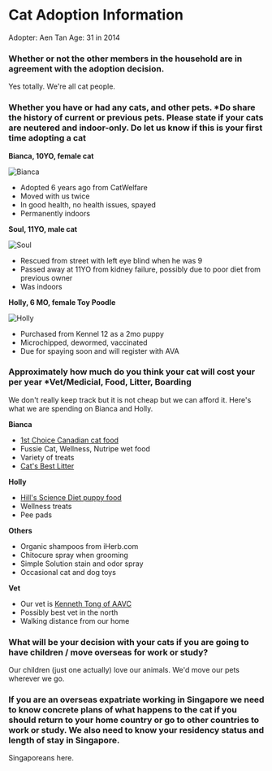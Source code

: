 # Cat Adoption Information

Adopter: Aen Tan
Age: 31 in 2014

### Whether or not the other members in the household are in agreement with the adoption decision.

Yes totally. We're all cat people.

### Whether you have or had any cats, and other pets. *Do share the history of current or previous pets. Please state if your cats are neutered and indoor-only. Do let us know if this is your first time adopting a cat

**Bianca, 10YO, female cat**

![Bianca](https://farm3.staticflickr.com/2640/3971619631_ea4f8025aa.jpg)

- Adopted 6 years ago from CatWelfare
- Moved with us twice
- In good health, no health issues, spayed
- Permanently indoors

**Soul, 11YO, male cat**

![Soul](https://farm4.staticflickr.com/3532/3971607053_a32f4139b6.jpg)

- Rescued from street with left eye blind when he was 9
- Passed away at 11YO from kidney failure, possibly due to poor diet from previous owner
- Was indoors

**Holly, 6 MO, female Toy Poodle**

![Holly](https://s3.amazonaws.com/f.cl.ly/items/2Q2N3V2Z0w2v3K1l2j17/IMG_0711.JPG)

- Purchased from Kennel 12 as a 2mo puppy
- Microchipped, dewormed, vaccinated
- Due for spaying soon and will register with AVA

### Approximately how much do you think your cat will cost your per year *Vet/Medicial, Food, Litter, Boarding

We don't really keep track but it is not cheap but we can afford it. Here's what we are spending on Bianca and Holly.

**Bianca**
- [1st Choice Canadian cat food](http://1stchoice.ca/en/products/showProduct-66.html)
- Fussie Cat, Wellness, Nutripe wet food
- Variety of treats
- [Cat's Best Litter](http://www.petloverscentre.com/products.php?DepartmentID=2&DeptCategoryID=34&ID=12532&action=detail&xtimestamp=25112014110115)

**Holly**
- [Hill's Science Diet puppy food](http://www.hillspet.com.sg/products/sd-canine-puppy-small-and-toy-breed-dry.html)
- Wellness treats
- Pee pads

**Others**
- Organic shampoos from iHerb.com
- Chitocure spray when grooming
- Simple Solution stain and odor spray
- Occasional cat and dog toys

**Vet**
- Our vet is [Kenneth Tong of AAVC](http://aavcsingapore.webs.com)
- Possibly best vet in the north
- Walking distance from our home

### What will be your decision with your cats if you are going to have children / move overseas for work or study?

Our children (just one actually) love our animals.
We'd move our pets wherever we go.

### If you are an overseas expatriate working in Singapore we need to know concrete plans of what happens to the cat if you should return to your home country or go to other countries to work or study. We also need to know your residency status and length of stay in Singapore.

Singaporeans here.

